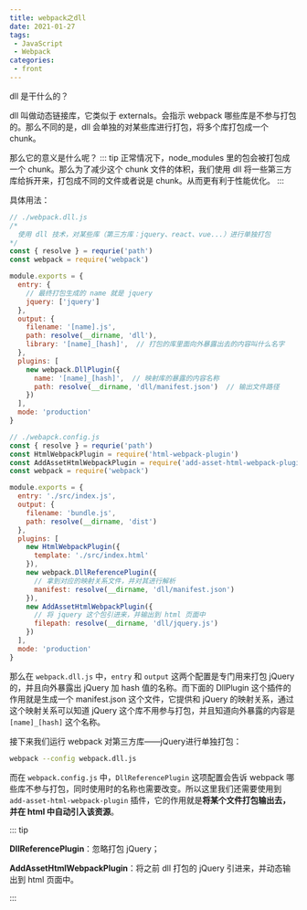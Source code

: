 ```yaml
---
title: webpack之dll
date: 2021-01-27
tags:
 - JavaScript
 - Webpack
categories:
 - front
---
```


dll 是干什么的？

dll 叫做动态链接库，它类似于 externals。会指示 webpack 哪些库是不参与打包的。那么不同的是，dll 会单独的对某些库进行打包，将多个库打包成一个 chunk。

那么它的意义是什么呢？
::: tip
正常情况下，node_modules 里的包会被打包成一个 chunk。那么为了减少这个 chunk 文件的体积，我们使用 dll 将一些第三方库给拆开来，打包成不同的文件或者说是 chunk。从而更有利于性能优化。
:::

具体用法：
```js
// ./webpack.dll.js
/*
  使用 dll 技术，对某些库（第三方库：jquery、react、vue...）进行单独打包
*/
const { resolve } = requrie('path')
const webpack = require('webpack')

module.exports = {
  entry: {
    // 最终打包生成的 name 就是 jquery
    jquery: ['jquery']
  },
  output: {
    filename: '[name].js',
    path: resolve(__dirname, 'dll'),
    library: '[name]_[hash]',  // 打包的库里面向外暴露出去的内容叫什么名字
  },
  plugins: [
    new webpack.DllPlugin({
      name: '[name]_[hash]',  // 映射库的暴露的内容名称
      path: resolve(__dirname, 'dll/manifest.json')  // 输出文件路径
    })
  ],
  mode: 'production'
}

// ./webapck.config.js
const { resolve } = requrie('path')
const HtmlWebpackPlugin = require('html-webpack-plugin')
const AddAssetHtmlWebpackPlugin = require('add-asset-html-webpack-plugin')
const webpack = require('webpack')

module.exports = {
  entry: './src/index.js',
  output: {
    filename: 'bundle.js',
    path: resolve(__dirname, 'dist')
  },
  plugins: [
    new HtmlWebpackPlugin({
      template: './src/index.html'
    }),
    new webpack.DllReferencePlugin({
      // 拿到对应的映射关系文件，并对其进行解析
      manifest: resolve(__dirname, 'dll/manifest.json')
    }),
    new AddAssetHtmlWebpackPlugin({
      // 将 jquery 这个包引进来，并输出到 html 页面中
      filepath: resolve(__dirname, 'dll/jquery.js')
    })
  ],
  mode: 'production'
}
```

那么在 `webpack.dll.js` 中，`entry` 和 `output` 这两个配置是专门用来打包 jQuery 的，并且向外暴露出 jQuery 加 hash 值的名称。而下面的 DllPlugin 这个插件的作用就是生成一个 manifest.json 这个文件，它提供和 jQuery 的映射关系，通过这个映射关系可以知道 jQuery 这个库不用参与打包，并且知道向外暴露的内容是 `[name]_[hash]` 这个名称。

接下来我们运行 webpack 对第三方库——jQuery进行单独打包：
```sh
webpack --config webpack.dll.js
```

而在 `webpack.config.js` 中，`DllReferencePlugin` 这项配置会告诉 webpack 哪些库不参与打包，同时使用时的名称也需要改变。所以这里我们还需要使用到 `add-asset-html-webpack-plugin` 插件，它的作用就是**将某个文件打包输出去，并在 html 中自动引入该资源**。

::: tip

**DllReferencePlugin**：忽略打包 jQuery；

**AddAssetHtmlWebpackPlugin**：将之前 dll 打包的 jQuery 引进来，并动态输出到 html 页面中。

:::

